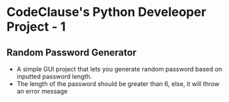 # CodeClause's Python Develeoper Project - 1

## Random Password Generator

- A simple GUI project that lets you generate random password based on inputted password length.
- The length of the password should be greater than 6, else, it will throw an error message